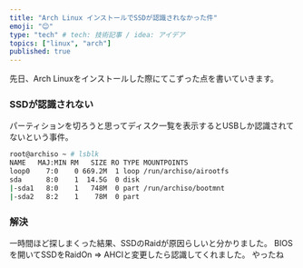 ```yaml
---
title: "Arch Linux インストールでSSDが認識されなかった件"
emoji: "😊"
type: "tech" # tech: 技術記事 / idea: アイデア
topics: ["linux", "arch"]
published: true
---
```


先日、Arch Linuxをインストールした際にてこずった点を書いていきます。

### SSDが認識されない

パーティションを切ろうと思ってディスク一覧を表示するとUSBしか認識されてないという事件。

```bash
root@archiso ~ # lsblk
NAME   MAJ:MIN RM   SIZE RO TYPE MOUNTPOINTS
loop0    7:0    0 669.2M  1 loop /run/archiso/airootfs
sda      8:0    1  14.5G  0 disk
|-sda1   8:0    1   748M  0 part /run/archiso/bootmnt
|-sda2   8:2    1    78M  0 part
```

### 解決

一時間ほど探しまくった結果、SSDのRaidが原因らしいと分かりました。
BIOSを開いてSSDをRaidOn => AHCIと変更したら認識してくれました。
やったね
